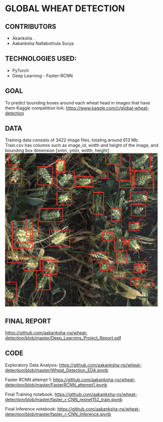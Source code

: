 # GLOBAL WHEAT DETECTION

## CONTRIBUTORS
  - Akanksha .
  - Aakanksha Nallabothula Surya


## TECHNOLOGIES USED:
  - PyTorch
  - Deep Learning - Faster-RCNN

## GOAL
To predict bounding boxes around each wheat head in images that have them
Kaggle competition link: https://www.kaggle.com/c/global-wheat-detection
  
## DATA
Training data consists of 3422 image files, totaling around 613 Mb.
Train.csv has columns such as image_id, width and height of the image, and bounding box dimension [xmin, ymin, width, height]
![image info](./images/bb.png)

## FINAL REPORT
https://github.com/aakanksha-ns/wheat-detection/blob/master/Deep_Learning_Project_Report.pdf

## CODE
Exploratory Data Analysis: 
https://github.com/aakanksha-ns/wheat-detection/blob/master/Wheat_Detection_EDA.ipynb

Faster RCNN attempt 1: 
https://github.com/aakanksha-ns/wheat-detection/blob/master/FasterRCNN_attempt1.ipynb

Final Training notebook:
https://github.com/aakanksha-ns/wheat-detection/blob/master/faster_r-CNN_resnet152_train.ipynb

Final Inference notebook:
https://github.com/aakanksha-ns/wheat-detection/blob/master/faster_r-CNN_Inference.ipynb
